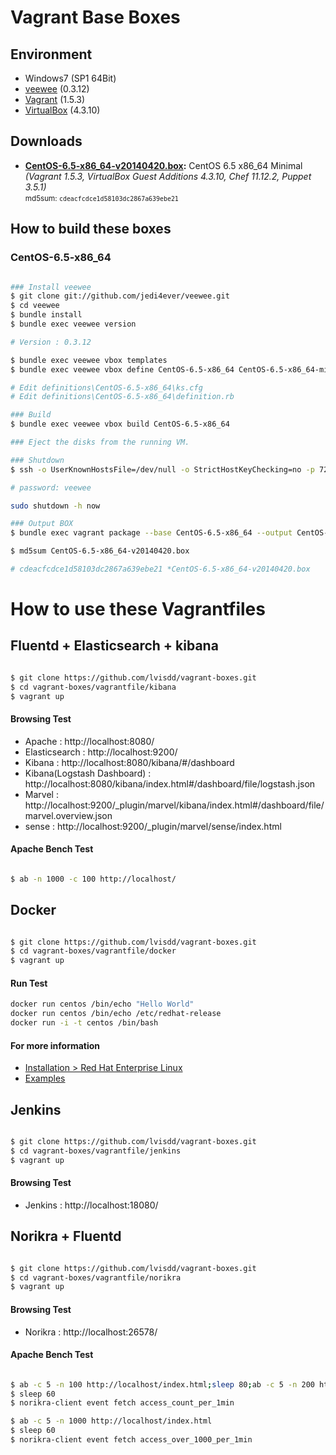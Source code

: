 # Vagrant Base Boxes

## Environment

* Windows7 (SP1 64Bit)
* [veewee](https://github.com/jedi4ever/veewee) (0.3.12)
* [Vagrant](http://www.vagrantup.com/downloads.html) (1.5.3)
* [VirtualBox](https://www.virtualbox.org/wiki/Downloads) (4.3.10)

## Downloads

* **[CentOS-6.5-x86_64-v20140420.box](https://box.yahoo.co.jp/guest/viewer?sid=box-l-cvykn4mdamxapug64lffi2qc5u-1001&uniqid=40f6455f-fdf5-403f-9d1d-86665268568f&viewtype=detail):** CentOS 6.5 x86\_64 Minimal *(Vagrant 1.5.3, VirtualBox Guest Additions 4.3.10, Chef 11.12.2, Puppet 3.5.1)*  
  <small>md5sum: `cdeacfcdce1d58103dc2867a639ebe21`</small>

## How to build these boxes

### CentOS-6.5-x86_64

```sh

### Install veewee
$ git clone git://github.com/jedi4ever/veewee.git
$ cd veewee
$ bundle install
$ bundle exec veewee version

# Version : 0.3.12

$ bundle exec veewee vbox templates
$ bundle exec veewee vbox define CentOS-6.5-x86_64 CentOS-6.5-x86_64-minimal

# Edit definitions\CentOS-6.5-x86_64\ks.cfg
# Edit definitions\CentOS-6.5-x86_64\definition.rb

### Build
$ bundle exec veewee vbox build CentOS-6.5-x86_64

### Eject the disks from the running VM.

### Shutdown
$ ssh -o UserKnownHostsFile=/dev/null -o StrictHostKeyChecking=no -p 7222 -l veewee 127.0.0.1

# password: veewee

sudo shutdown -h now

### Output BOX
$ bundle exec vagrant package --base CentOS-6.5-x86_64 --output CentOS-6.5-x86_64-v20140420.box

$ md5sum CentOS-6.5-x86_64-v20140420.box

# cdeacfcdce1d58103dc2867a639ebe21 *CentOS-6.5-x86_64-v20140420.box

```

# How to use these Vagrantfiles

## Fluentd + Elasticsearch + kibana

```sh

$ git clone https://github.com/lvisdd/vagrant-boxes.git
$ cd vagrant-boxes/vagrantfile/kibana
$ vagrant up

```

#### Browsing Test
* Apache : http://localhost:8080/
* Elasticsearch : http://localhost:9200/
* Kibana : http://localhost:8080/kibana/#/dashboard
* Kibana(Logstash Dashboard) : http://localhost:8080/kibana/index.html#/dashboard/file/logstash.json
* Marvel : http://localhost:9200/_plugin/marvel/kibana/index.html#/dashboard/file/marvel.overview.json
* sense : http://localhost:9200/_plugin/marvel/sense/index.html

#### Apache Bench Test

```sh

$ ab -n 1000 -c 100 http://localhost/

```

## Docker

```sh

$ git clone https://github.com/lvisdd/vagrant-boxes.git
$ cd vagrant-boxes/vagrantfile/docker
$ vagrant up

```

#### Run Test

```sh
docker run centos /bin/echo "Hello World"
docker run centos /bin/echo /etc/redhat-release
docker run -i -t centos /bin/bash

```

#### For more information

* [Installation > Red Hat Enterprise Linux](http://docs.docker.io/installation/rhel/)
* [Examples](http://docs.docker.io/use/)

## Jenkins

```sh

$ git clone https://github.com/lvisdd/vagrant-boxes.git
$ cd vagrant-boxes/vagrantfile/jenkins
$ vagrant up

```

#### Browsing Test
* Jenkins : http://localhost:18080/

## Norikra + Fluentd

```sh

$ git clone https://github.com/lvisdd/vagrant-boxes.git
$ cd vagrant-boxes/vagrantfile/norikra
$ vagrant up

```

#### Browsing Test
* Norikra : http://localhost:26578/

#### Apache Bench Test

```sh

$ ab -c 5 -n 100 http://localhost/index.html;sleep 80;ab -c 5 -n 200 http://localhost/index.html
$ sleep 60
$ norikra-client event fetch access_count_per_1min

$ ab -c 5 -n 1000 http://localhost/index.html
$ sleep 60
$ norikra-client event fetch access_over_1000_per_1min

```